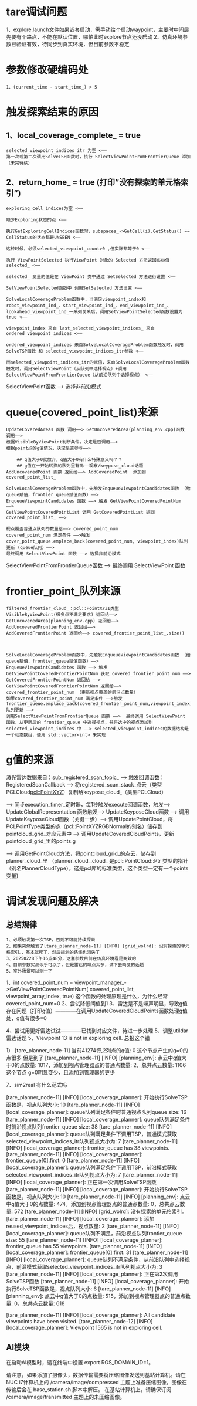 
# tare调试问题

1、explore.launch文件如果嵌套启动，需手动给个启动waypoint，主要时中间层先要有个路点，不能在默认位置，哪怕此时explore节点还没启动
2、仿真环境参数已验证有效，待同步到真实环境，但目前参数不稳定


# 参数修改硬编码处
    1、(current_time - start_time_) > 5

# 触发探索结束的原因
## 1、local_coverage_complete_ = true
    selected_viewpoint_indices_itr 为空 <——
    第一次或第二次调用SolveTSP函数时，执行 SelectViewPointFromFrontierQueue 添加
    （未完待续）


## 2、return_home_ = true (打印“没有探索的单元格索引”)
    exploring_cell_indices为空 <——

    缺少Exploring状态的点 <——

    执行GetExploringCellIndices函数时，subspaces_->GetCell(i).GetStatus() == CellStatus的状态都是UNSEEN <——

    这种时候，必须selected_viewpoint_count>0 ,但实际都等于0 <——

    执行 ViewPointSelected 执行ViewPoint 对象的 Selected 方法返回布尔值 selected_ <——

    selected_ 变量的值是在 ViewPoint 类中通过 SetSelected 方法进行设置 <——

    SetViewPointSelected函数中 调用SetSelected 方法设置 <——

    SolveLocalCoverageProblem函数中，当满足viewpoint_index和robot_viewpoint_ind_、start_viewpoint_ind_、end_viewpoint_ind_、lookahead_viewpoint_ind_一系列关系后，调用SetViewPointSelected函数设置为true <——

    viewpoint_index 来自 last_selected_viewpoint_indices_ 来自 ordered_viewpoint_indices <——

    ordered_viewpoint_indices 来自SolveLocalCoverageProblem函数触发时，调用 SolveTSP函数 和 selected_viewpoint_indices_itr参数 <——

    而selected_viewpoint_indices_itr的赋值，来自SolveLocalCoverageProblem函数触发时，调用SelectViewPoint（从队列中选择视点）+调用SelectViewPointFromFrontierQueue（从前沿队列中选择视点） <——

SelectViewPoint函数 ——> 选择非前沿模式
# queue(covered_point_list)来源
    UpdateCoveredAreas 函数 调用——> GetUncoveredArea(planning_env.cpp)函数 调用——> 
    根据VisibleByViewPoint判断条件，决定是否调用——> 
    根据point点的g值情况，决定是否参与——> 
    
        ## g值大于0就放弃，g值大于0有什么特殊意义吗？？
        ## g值在一开始转换的队列里有吗——观察/keypose_cloud话题
    AddUncoveredPoint 函数 返回给——> AddCoveredPoint  添加到covered_point_list_

    SolveLocalCoverageProblem函数中，先触发EnqueueViewpointCandidates函数 （给queue赋值，frontier_queue赋值函数）——>
    EnqueueViewpointCandidates 函数 ——> 触发 GetViewPointCoveredPointNum  ——>
    GetViewPointCoveredPointList 调用 GetCoveredPointList 返回 covered_point_list_ ——> 
    
    视点覆盖普通点队列的数量给——> covered_point_num
    covered_point_num 满足条件 ——>触发cover_point_queue.emplace_back(covered_point_num, viewpoint_index)队列更新 (queue队列）——>
    最终调用 SelectViewPoint 函数 ——> 选择非前沿模式


SelectViewPointFromFrontierQueue函数 ——> 最终调用 SelectViewPoint 函数
# frontier_point_队列来源
    filtered_frontier_cloud_：pcl::PointXYZI类型
    VisibleByViewPoint(很多点不满足要求) 返回给——> 
    GetUncoveredArea(planning_env.cpp) 返回给——>
    AddUncoveredFrontierPoint 返回给——>
    AddCoveredFrontierPoint 返回给——> covered_frontier_point_list_.size() 
    
 

    SolveLocalCoverageProblem函数中，先触发EnqueueViewpointCandidates函数 （给queue赋值，frontier_queue赋值函数）——>
    EnqueueViewpointCandidates 函数 ——> 触发GetViewPointCoveredFrontierPointNum 获取 covered_frontier_point_num ——>
    GetCoveredFrontierPointNum 返回给 ——> GetViewPointCoveredFrontierPointNum 返回给——> covered_frontier_point_num （更新视点覆盖的前沿点数量）
    如果covered_frontier_point_num 满足条件 ——>触发frontier_queue.emplace_back(covered_frontier_point_num,viewpoint_index) 队列更新 ——>
    调用SelectViewPointFromFrontierQueue 函数 ——>  最终调用 SelectViewPoint 函数，从更新后的 frontier_queue 中选择视点，并将选中的视点添加到 selected_viewpoint_indices 中 ——> selected_viewpoint_indices的数据结构是一个动态数组，使用 std::vector<int> 来实现



# g值的来源
激光雷达数据来自：sub_registered_scan_topic_ 
——> 触发回调函数：RegisteredScanCallback
——> 将registered_scan_stack_点云（类型PCLCloud<pcl::PointXYZ>）复制给keypose_cloud_（类型PCLCloud<PlannerCloudPointType>）

——> 同步execution_timer_定时器，每1秒触发execute回调函数，触发——> UpdateGlobalRepresentation 函数触发——> UpdateKeyposeCloud函数 
——> 调用UpdateKeyposeCloud函数（关键一步）——> 调用UpdatePointCloud，将PCLPointType类型的点（pcl::PointXYZRGBNormal的别名）储存到pointcloud_grid_对应元素中
——> 调用UpdateCoveredCloudPoints，更新pointcloud_grid_里的points.g  

——> 调用GetPointCloud方法，将pointcloud_grid_的点云，储存到planner_cloud_里
    （planner_cloud_.cloud_ 是pcl::PointCloud<PlannerCloudPointType>::Ptr 类型的指针（别名PlannerCloudType），这是pcl库的标准类型，这个类型一定有一个points变量)









    
# 调试发现问题及解决

## 总结规律
    1、必须触发第一次TSP，否则不可能持续探索
    2、如果突然触发了[tare_planner_node-11] [INFO] [grid_wolrd]: 没有探索的单元格索引。，基本就死了，然后规划的路线也消失了
    3、20250228下午16点48分，这套参数目前在仿真环境看是奏效的
    4、目前参数实测似乎可以了，但是雷达的噪点太多，试下去畸变的话题
    5、室外场景可以测一下

 


1、int covered_point_num = viewpoint_manager_->GetViewPointCoveredPointNum(
        covered_point_list, viewpoint_array_index, true) 这个函数的处理原理是什么，为什么经常covered_point_num=0
2、尝试降低阈值到1
3、雷达是不是噪声明显，导致g值存在问题（打印g值）————在调用UpdateCoveredCloudPoints函数处理g值处，g值有很多=0

4、尝试用更好雷达试试————已找到对应文件，待进一步处理
5、调整utildar雷达话题
5、Viewpoint 13 is not in exploring cell. 总报这个错

1） [tare_planner_node-11] 当前41274行,2列点的g值: 0 这个节点产生的g=0的点很多
但是到了 [tare_planner_node-11] [INFO] [planning_env]: 点云中g值大于0的点数量: 1017，添加到视点管理器点的普通点数量: 2，总共点云数量: 1106
这个节点 g=0明显变少，且添加到管理器的更少








7、sim2real 有什么范式吗


[tare_planner_node-11] [INFO] [local_coverage_planner]: 开始执行SolveTSP函数是，视点队列大小: 10
[tare_planner_node-11] [INFO] [local_coverage_planner]: queue队列满足条件时普通视点队列queue size: 16
[tare_planner_node-11] [INFO] [local_coverage_planner]: queue队列满足条件时前沿视点队列frontier_queue size: 38
[tare_planner_node-11] [INFO] [local_coverage_planner]: queue队列满足条件下调用TSP，普通模式获取selected_viewpoint_indices_itr队列视点大小为: 7
[tare_planner_node-11] [INFO] [local_coverage_planner]: frontier_queue has 38 viewpoints.
[tare_planner_node-11] [INFO] [local_coverage_planner]: frontier_queue[0].first: 0
[tare_planner_node-11] [INFO] [local_coverage_planner]: queue队列满足条件下调用TSP，前沿模式获取selected_viewpoint_indices_itr队列视点大小为: 7
[tare_planner_node-11] [INFO] [local_coverage_planner]: 正在第一次调用SolveTSP函数
[tare_planner_node-11] [INFO] [local_coverage_planner]: 开始执行SolveTSP函数是，视点队列大小: 10
[tare_planner_node-11] [INFO] [planning_env]: 点云中g值大于0的点数量: 474，添加到视点管理器点的普通点数量: 0，总共点云数量: 572
[tare_planner_node-11] [INFO] [grid_wolrd]: 没有探索的单元格索引。
[tare_planner_node-11] [INFO] [local_coverage_planner]: 添加reused_viewpoint_indices后，视点数量: 2
[tare_planner_node-11] [INFO] [local_coverage_planner]: queue队列不满足，前沿视点队列frontier_queue size: 55
[tare_planner_node-11] [INFO] [local_coverage_planner]: frontier_queue has 55 viewpoints.
[tare_planner_node-11] [INFO] [local_coverage_planner]: frontier_queue[0].first: 31
[tare_planner_node-11] [INFO] [local_coverage_planner]: queue队列不满足条件，从前沿队列中选择视点，前沿模式获取selected_viewpoint_indices_itr队列视点大小为: 3
[tare_planner_node-11] [INFO] [local_coverage_planner]: 正在第2次调用SolveTSP函数
[tare_planner_node-11] [INFO] [local_coverage_planner]: 开始执行SolveTSP函数是，视点队列大小: 6
[tare_planner_node-11] [INFO] [planning_env]: 点云中g值大于0的点数量: 515，添加到视点管理器点的普通点数量: 0，总共点云数量: 618

[tare_planner_node-11] [INFO] [local_coverage_planner]: All candidate viewpoints have been visited.
[tare_planner_node-12] [INFO] [local_coverage_planner]: Viewpoint 1565 is not in exploring cell.














































## AI模块

在启动AI模型时，请在终端中设置 export ROS_DOMAIN_ID=1。

请注意，如果添加了摄像头，数据传输需要将压缩图像发送到基站计算机。请在NUC i7计算机上的 /camera/image/compressed 主题上准备压缩图像。图像在传输后会在 base_station.sh 脚本中解压。
在基站计算机上，请确保订阅 /camera/image/transmitted 主题上的未压缩图像。
